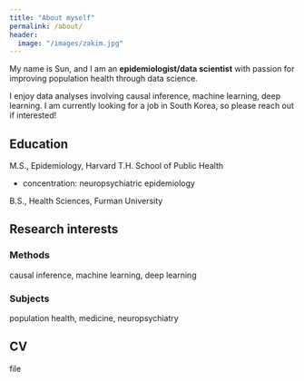```yaml
---
title: "About myself"
permalink: /about/
header:
  image: "/images/zakim.jpg"
---
```

My name is Sun, and I am an **epidemiologist/data scientist** with passion for improving population health through data science.

I enjoy data analyses involving causal inference, machine learning, deep learning. I am currently looking for a job in South Korea, so please reach out if interested!

## Education
M.S., Epidemiology, Harvard T.H. School of Public Health
- concentration: neuropsychiatric epidemiology

B.S., Health Sciences, Furman University

## Research interests
### Methods
causal inference, machine learning, deep learning
### Subjects
population health, medicine, neuropsychiatry

## CV
file


